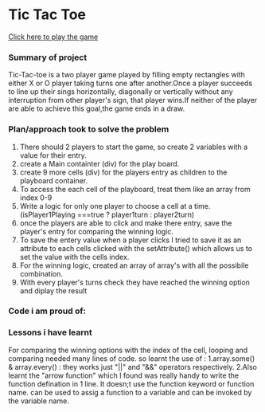 # Tic Tac Toe 
<a href="https://rosalinb.github.io/tic-tac-toe">Click here to play the game</a>

### Summary of project 
<p>Tic-Tac-toe is a two player game played by filling empty rectangles with either X or O player taking turns one after another.Once a player succeeds to line up their sings horizontally, diagonally or vertically without any interruption from other player's sign, that player wins.If neither of the player are able to achieve this goal,the game ends in a draw.</p>

### Plan/approach took to solve the problem
1. There should 2 players to start the game, so create 2 variables with a value for their entry.
2. create a Main containter (div) for the play board.
3. create 9 more cells (div) for the players entry as children to the playboard container.
4. To access the each cell of the playboard, treat them like an array from index 0-9
5. Write a logic for only one player to choose a cell at a time. (isPlayer1Playing ===true ? player1turn : player2turn)
6. once the players are able to click and make there entry, save the player's entry for comparing the winning logic.
7. To save the entery value when a player clicks I tried to save it as an attribute to each cells clicked with the setAttribute() which allows us to set the value with the cells index.
8. For the winning logic, created an array of array's with all the possibile combination.
9. With every player's turns check they have reached the winning option and diplay the result



### Code i am proud of:



### Lessons i have learnt
For comparing the winning options with the index of the cell, looping and comparing needed many lines of code.
so learnt the use of :
1.array.some() & array.every() : they works just "||" and "&&" operators respectively.
2.Also learnt the "arrow function" which I found was really handy to write the function defination in 1 line. It doesn;t use the function keyword or function name. can be used to assig a function to a variable and can be invoked by the variable name.

